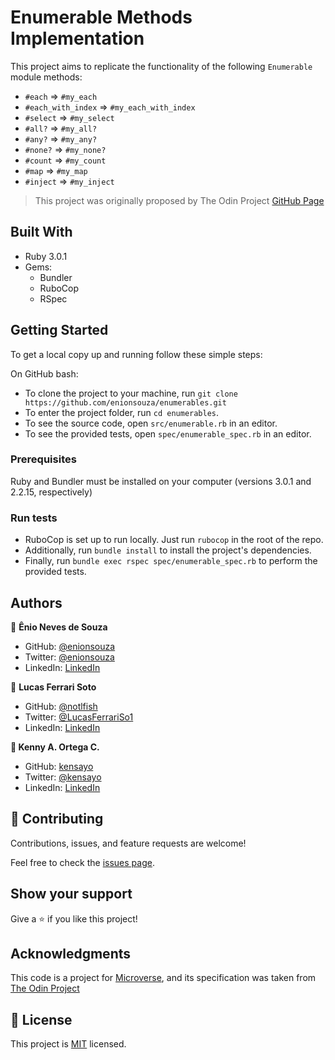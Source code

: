 # Enumerable Methods Implementation

This project aims to replicate the functionality of the following `Enumerable` module methods:

- `#each` => `#my_each`
- `#each_with_index` => `#my_each_with_index`
- `#select` => `#my_select`
- `#all?` => `#my_all?`
- `#any?` => `#my_any?`
- `#none?` => `#my_none?`
- `#count` => `#my_count`
- `#map` => `#my_map`
- `#inject` => `#my_inject`

> This project was originally proposed by The Odin Project [GitHub Page](https://github.com/TheOdinProject/curriculum/blob/master/archive/old_lessons/ruby/basic_ruby/project_advanced_building_blocks.md#project-2-enumerable-methods)

## Built With

- Ruby 3.0.1
- Gems:
  - Bundler
  - RuboCop
  - RSpec

## Getting Started

To get a local copy up and running follow these simple steps:

On GitHub bash:

- To clone the project to your machine, run `git clone https://github.com/enionsouza/enumerables.git`
- To enter the project folder, run `cd enumerables`.
- To see the source code, open `src/enumerable.rb` in an editor.
- To see the provided tests, open `spec/enumerable_spec.rb` in an editor.

### Prerequisites

Ruby and Bundler must be installed on your computer (versions 3.0.1 and 2.2.15, respectively)

### Run tests

- RuboCop is set up to run locally. Just run `rubocop` in the root of the repo.
- Additionally, run `bundle install` to install the project's dependencies.
- Finally, run `bundle exec rspec spec/enumerable_spec.rb` to perform the provided tests.

## Authors

👤 **Ênio Neves de Souza**

- GitHub: [@enionsouza](https://github.com/enionsouza)
- Twitter: [@enionsouza](https://twitter.com/enionsouza)
- LinkedIn: [LinkedIn](https://www.linkedin.com/in/enio-neves-de-souza/)

👤 **Lucas Ferrari Soto**

- GitHub: [@notlfish](https://github.com/notlfish)
- Twitter: [@LucasFerrariSo1](https://twitter.com/LucasFerrariSo1)
- LinkedIn: [LinkedIn](https://www.linkedin.com/in/lucas-mauricio-ferrari-soto-472a3515a/)


**👤 Kenny A. Ortega C.**

- GitHub: [kensayo](https://github.com/kensayo)
- Twitter: [@kensayo](https://twitter.com/kensayo)
- LinkedIn: [LinkedIn](https://www.linkedin.com/in/kenny-ortega-3580aa33/)

## 🤝 Contributing

Contributions, issues, and feature requests are welcome!

Feel free to check the [issues page](https://github.com/notlfish/ruby-bubble-sort/issues).

## Show your support

Give a ⭐️ if you like this project!

## Acknowledgments

This code is a project for [Microverse](https://www.microverse.org/), and its specification was taken from [The Odin Project](https://www.theodinproject.com/home)

## 📝 License

This project is [MIT](./LICENSE) licensed.
